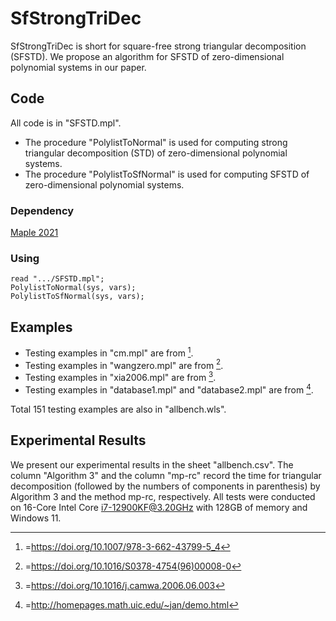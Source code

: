 # SfStrongTriDec
SfStrongTriDec is short for square-free strong triangular decomposition (SFSTD).
We propose an algorithm for SFSTD of zero-dimensional polynomial systems in our paper.
## Code
All code is in "SFSTD.mpl".
- The procedure "PolylistToNormal" is used for computing strong triangular decomposition (STD) of zero-dimensional polynomial systems.
- The procedure "PolylistToSfNormal" is used for computing SFSTD of zero-dimensional polynomial systems.
### Dependency
[Maple 2021](https://www.maplesoft.com.cn/products/maple/professional/index.shtml)
### Using
```maple
read ".../SFSTD.mpl";
PolylistToNormal(sys, vars);
PolylistToSfNormal(sys, vars);
```
## Examples
- Testing examples in "cm.mpl" are from [^1].
- Testing examples in "wangzero.mpl" are from [^2].
- Testing examples in "xia2006.mpl" are from [^3].
- Testing examples in "database1.mpl" and "database2.mpl" are from [^4].

Total 151 testing examples are also in "allbench.wls". 

[^1]:=https://doi.org/10.1007/978-3-662-43799-5_4
[^2]:=https://doi.org/10.1016/S0378-4754(96)00008-0
[^3]:=https://doi.org/10.1016/j.camwa.2006.06.003
[^4]:=http://homepages.math.uic.edu/~jan/demo.html


## Experimental Results
We present our experimental results in the sheet "allbench.csv".
The column "Algorithm 3" and the column "mp-rc" record the time for triangular decomposition (followed by the numbers of components in parenthesis) by Algorithm 3 and the method mp-rc, respectively.
All tests were conducted on 16-Core Intel Core i7-12900KF@3.20GHz with 128GB of memory and Windows 11.